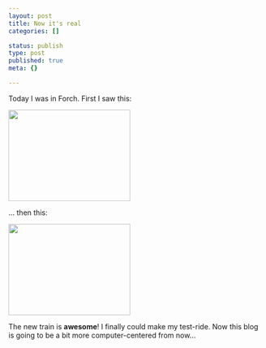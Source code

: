 ```yaml
---
layout: post
title: Now it's real
categories: []

status: publish
type: post
published: true
meta: {}

---
```

<p>Today I was in Forch. First I saw this:</p>
<p>
<a href="http://www.gnegg.ch/archives/out.html" onclick="window.open('http://www.gnegg.ch/archives/out.html','popup','width=640,height=480,scrollbars=no,resizable=no,toolbar=no,directories=no,location=no,menubar=no,status=no,left=0,top=0'); return false"><img src="http://www.gnegg.ch/archives/out-thumb.jpg" width="240" height="180" border="0" /></a>
</p>
<p>... then this:</p>
<p>
<a href="http://www.gnegg.ch/archives/in.html" onclick="window.open('http://www.gnegg.ch/archives/in.html','popup','width=640,height=480,scrollbars=no,resizable=no,toolbar=no,directories=no,location=no,menubar=no,status=no,left=0,top=0'); return false"><img src="http://www.gnegg.ch/archives/in-thumb.jpg" width="240" height="180" border="0" /></a>
</p>
<p>The new train is <strong>awesome</strong>! I finally could make my test-ride. Now this blog is going to be a bit more computer-centered from now...</p>
